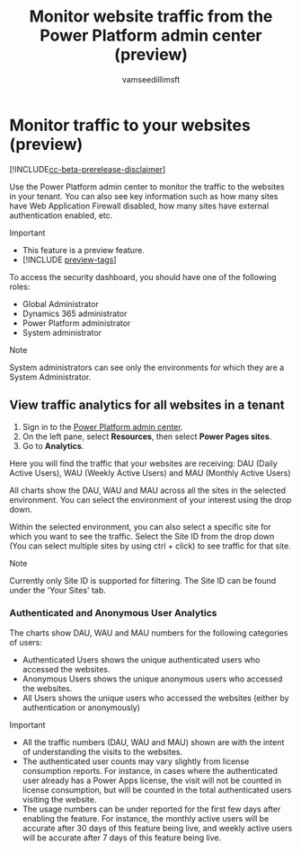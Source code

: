 ﻿---
title: Monitor website traffic from the Power Platform admin center (preview)
description: Learn how to use the Power Platform admin center to monitor the traffic to the websites in your tenant.
author: vamseedillimsft
ms.topic: conceptual
ms.custom: 
ms.date: 10/03/2023
ms.subservice: 
ms.author: vamseedilli
ms.reviewer: kkendrick
contributors:
    - vamseedillimsft
    - professorkendrick
---

# Monitor traffic to your websites (preview)

[!INCLUDE[cc-beta-prerelease-disclaimer](../includes/cc-beta-prerelease-disclaimer.md)]

Use the Power Platform admin center to monitor the traffic to the websites in your tenant. You can also see key information such as how many sites have Web Application Firewall disabled, how many sites have external authentication enabled, etc.

> [!IMPORTANT]
> - This feature is a preview feature.
> - [!INCLUDE [preview-tags](../includes/cc-preview-features-definition.md)]

To access the security dashboard, you should have one of the following roles:

- Global Administrator
- Dynamics 365 administrator
- Power Platform administrator
- System administrator

>[!NOTE]
> System administrators can see only the environments for which they are a System Administrator.

## View traffic analytics for all websites in a tenant

1. Sign in to the [Power Platform admin center](https://admin.powerplatform.microsoft.com/).
1. On the left pane, select **Resources**, then select **Power Pages sites**.
1. Go to **Analytics**.

Here you will find the traffic that your websites are receiving: DAU (Daily Active Users), WAU (Weekly Active Users) and MAU (Monthly Active Users)

All charts show the DAU, WAU and MAU across all the sites in the selected environment. You can select the environment of your interest using the drop down.

Within the selected environment, you can also select a specific site for which you want to see the traffic. Select the Site ID from the drop down (You can select multiple sites by using ctrl + click) to see traffic for that site.

>[!NOTE]
> Currently only Site ID is supported for filtering. The Site ID can be found under the 'Your Sites' tab.

### Authenticated and Anonymous User Analytics

The charts show DAU, WAU and MAU numbers for the following categories of users:

- Authenticated Users shows the unique authenticated users who accessed the websites.
- Anonymous Users shows the unique anonymous users who accessed the websites.
- All Users shows the unique users who accessed the websites (either by authentication or anonymously)

>[!IMPORTANT]
> 
> - All the traffic numbers (DAU, WAU and MAU) shown are with the intent of understanding the visits to the websites. 
> - The authenticated user counts may vary slightly from license consumption reports. For instance, in cases where the authenticated user already has a Power Apps license, the visit will not be counted in license consumption, but will be counted in the total authenticated users visiting the website.
> - The usage numbers can be under reported for the first few days after enabling the feature. For instance, the monthly active users will be accurate after 30 days of this feature being live, and weekly active users will be accurate after 7 days of this feature being live.


